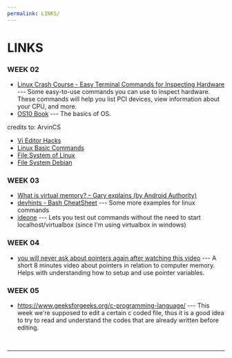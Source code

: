 ```yaml
---
permalink: LINKS/
---
```


# LINKS

### WEEK 02
* [Linux Crash Course - Easy Terminal Commands for Inspecting Hardware](https://youtu.be/oGyJr-iUwt8?si=59V2boc0XfmlFekg) --- 
Some easy-to-use commands you can use to inspect hardware. 
These commands will help you list PCI devices, view information about your CPU, and more.
* [OS10 Book](https://www.os-book.com/OS10/) ---
The basics of OS.

credits to: ArvinCS
* [Vi Editor Hacks](https://www.redhat.com/sysadmin/introduction-vi-editor)
* [Linux Basic Commands](https://kinsta.com/blog/linux-commands/)
* [File System of Linux](https://www.scaler.com/topics/linux-tutorial/file-system-of-linux/)
* [File System Debian](https://wiki.debian.org/FileSystem)

### WEEK 03
* [What is virtual memory? – Gary explains (by Android Authority)](https://www.youtube.com/watch?v=2quKyPnUShQ)
* [devhints - Bash CheatSheet](https://devhints.io/bash) ---
Some more examples for linux commands
* [ideone](https://ideone.com/) ---
Lets you test out commands without the need to start localhost/virtualbox (since I'm using virtualbox in windows)

### WEEK 04
* [you will never ask about pointers again after watching this video](https://www.youtube.com/watch?v=2ybLD6_2gKM) ---
A short 8 minutes video about pointers in relation to computer memory. Helps with understanding how to setup and use pointer variables.

### WEEK 05
* https://www.geeksforgeeks.org/c-programming-language/ ---
This week we're supposed to edit a certain c coded file, thus it is a good idea to try to read and understand the codes that are already written before editing.
<br>
<hr>
